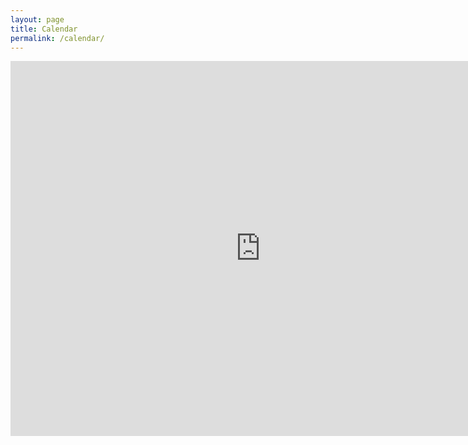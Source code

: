 ```yaml
---
layout: page
title: Calendar
permalink: /calendar/
---
```



<iframe src="https://calendar.google.com/calendar/embed?src=c_u0j9lejsqhr3ak79av9aaerqg8%40group.calendar.google.com&ctz=America%2FToronto" style="border: 0" width="800" height="600" frameborder="0" scrolling="no"></iframe>

